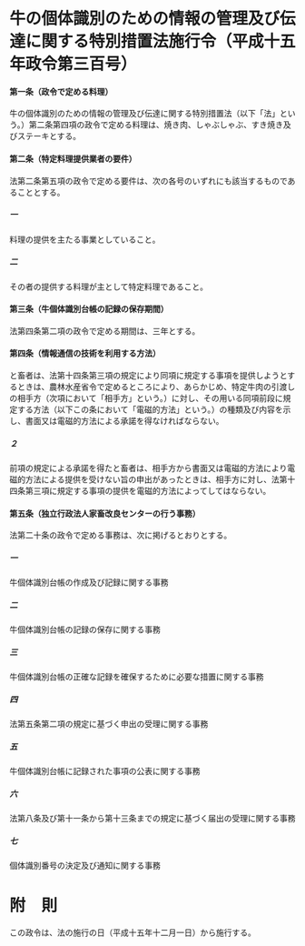 # 牛の個体識別のための情報の管理及び伝達に関する特別措置法施行令（平成十五年政令第三百号）
#### 第一条（政令で定める料理）
牛の個体識別のための情報の管理及び伝達に関する特別措置法（以下「法」という。）第二条第四項の政令で定める料理は、焼き肉、しゃぶしゃぶ、すき焼き及びステーキとする。
#### 第二条（特定料理提供業者の要件）
法第二条第五項の政令で定める要件は、次の各号のいずれにも該当するものであることとする。
##### 一
料理の提供を主たる事業としていること。
##### 二
その者の提供する料理が主として特定料理であること。
#### 第三条（牛個体識別台帳の記録の保存期間）
法第四条第二項の政令で定める期間は、三年とする。
#### 第四条（情報通信の技術を利用する方法）
と畜者は、法第十四条第三項の規定により同項に規定する事項を提供しようとするときは、農林水産省令で定めるところにより、あらかじめ、特定牛肉の引渡しの相手方（次項において「相手方」という。）に対し、その用いる同項前段に規定する方法（以下この条において「電磁的方法」という。）の種類及び内容を示し、書面又は電磁的方法による承諾を得なければならない。
##### ２
前項の規定による承諾を得たと畜者は、相手方から書面又は電磁的方法により電磁的方法による提供を受けない旨の申出があったときは、相手方に対し、法第十四条第三項に規定する事項の提供を電磁的方法によってしてはならない。
#### 第五条（独立行政法人家畜改良センターの行う事務）
法第二十条の政令で定める事務は、次に掲げるとおりとする。
##### 一
牛個体識別台帳の作成及び記録に関する事務
##### 二
牛個体識別台帳の記録の保存に関する事務
##### 三
牛個体識別台帳の正確な記録を確保するために必要な措置に関する事務
##### 四
法第五条第二項の規定に基づく申出の受理に関する事務
##### 五
牛個体識別台帳に記録された事項の公表に関する事務
##### 六
法第八条及び第十一条から第十三条までの規定に基づく届出の受理に関する事務
##### 七
個体識別番号の決定及び通知に関する事務
# 附　則
この政令は、法の施行の日（平成十五年十二月一日）から施行する。
